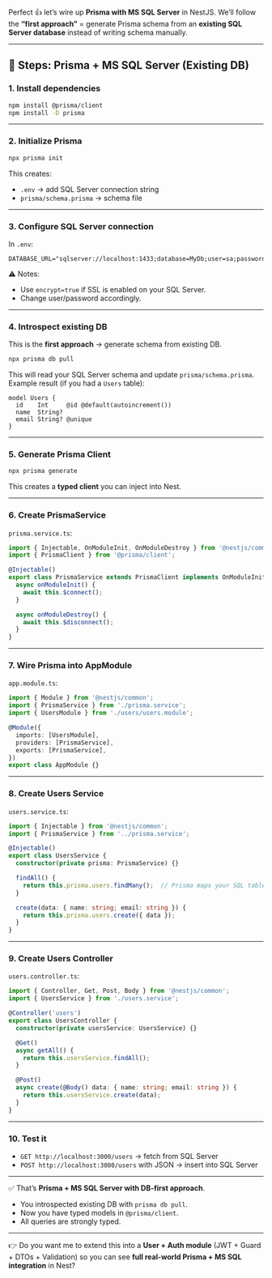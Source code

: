 Perfect 👍 let’s wire up **Prisma with MS SQL Server** in NestJS.
We’ll follow the **“first approach”** = generate Prisma schema from an **existing SQL Server database** instead of writing schema manually.

---

## 🚀 Steps: Prisma + MS SQL Server (Existing DB)

### 1. **Install dependencies**

```bash
npm install @prisma/client
npm install -D prisma
```

---

### 2. **Initialize Prisma**

```bash
npx prisma init
```

This creates:

* `.env` → add SQL Server connection string
* `prisma/schema.prisma` → schema file

---

### 3. **Configure SQL Server connection**

In `.env`:

```env
DATABASE_URL="sqlserver://localhost:1433;database=MyDb;user=sa;password=YourPassword;encrypt=false"
```

⚠️ Notes:

* Use `encrypt=true` if SSL is enabled on your SQL Server.
* Change user/password accordingly.

---

### 4. **Introspect existing DB**

This is the **first approach** → generate schema from existing DB.

```bash
npx prisma db pull
```

This will read your SQL Server schema and update `prisma/schema.prisma`.
Example result (if you had a `Users` table):

```prisma
model Users {
  id    Int     @id @default(autoincrement())
  name  String?
  email String? @unique
}
```

---

### 5. **Generate Prisma Client**

```bash
npx prisma generate
```

This creates a **typed client** you can inject into Nest.

---

### 6. **Create PrismaService**

`prisma.service.ts`:

```ts
import { Injectable, OnModuleInit, OnModuleDestroy } from '@nestjs/common';
import { PrismaClient } from '@prisma/client';

@Injectable()
export class PrismaService extends PrismaClient implements OnModuleInit, OnModuleDestroy {
  async onModuleInit() {
    await this.$connect();
  }

  async onModuleDestroy() {
    await this.$disconnect();
  }
}
```

---

### 7. **Wire Prisma into AppModule**

`app.module.ts`:

```ts
import { Module } from '@nestjs/common';
import { PrismaService } from './prisma.service';
import { UsersModule } from './users/users.module';

@Module({
  imports: [UsersModule],
  providers: [PrismaService],
  exports: [PrismaService],
})
export class AppModule {}
```

---

### 8. **Create Users Service**

`users.service.ts`:

```ts
import { Injectable } from '@nestjs/common';
import { PrismaService } from '../prisma.service';

@Injectable()
export class UsersService {
  constructor(private prisma: PrismaService) {}

  findAll() {
    return this.prisma.users.findMany();  // Prisma maps your SQL table to model
  }

  create(data: { name: string; email: string }) {
    return this.prisma.users.create({ data });
  }
}
```

---

### 9. **Create Users Controller**

`users.controller.ts`:

```ts
import { Controller, Get, Post, Body } from '@nestjs/common';
import { UsersService } from './users.service';

@Controller('users')
export class UsersController {
  constructor(private usersService: UsersService) {}

  @Get()
  async getAll() {
    return this.usersService.findAll();
  }

  @Post()
  async create(@Body() data: { name: string; email: string }) {
    return this.usersService.create(data);
  }
}
```

---

### 10. **Test it**

* `GET http://localhost:3000/users` → fetch from SQL Server
* `POST http://localhost:3000/users` with JSON → insert into SQL Server

---

✅ That’s **Prisma + MS SQL Server with DB-first approach**.

* You introspected existing DB with `prisma db pull`.
* Now you have typed models in `@prisma/client`.
* All queries are strongly typed.

---

👉 Do you want me to extend this into a **User + Auth module** (JWT + Guard + DTOs + Validation) so you can see **full real-world Prisma + MS SQL integration** in Nest?
